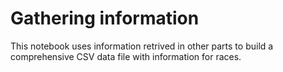 # Gathering information

This notebook uses information retrived in other parts to build a comprehensive
CSV data file with information for races.

